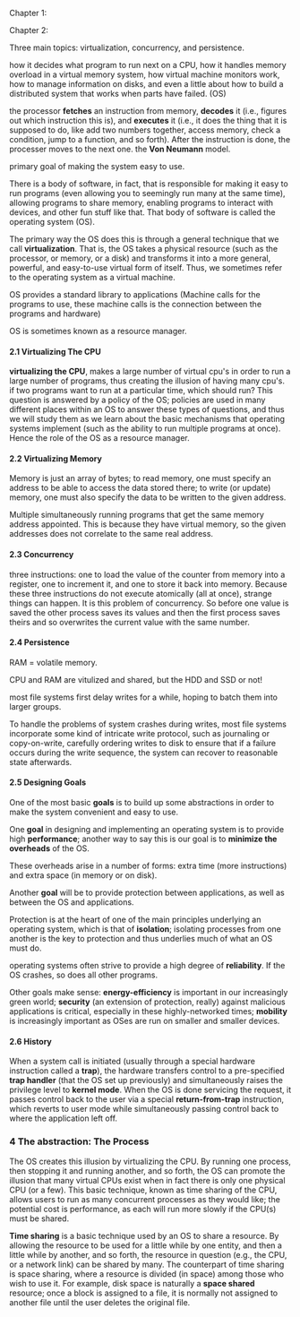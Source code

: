 Chapter 1:

Chapter 2:

Three main topics: virtualization, concurrency, and persistence.

how it decides what program to run next on a CPU, how it handles memory overload in a virtual memory system, how virtual machine monitors work, how to manage information on disks, and even a little about how to build a distributed system that works when parts have failed. (OS)

the processor **fetches** an instruction from memory, **decodes** it (i.e., figures out which instruction this is), and **executes** it (i.e., it does the thing that it is supposed to do, like add two numbers together, access memory, check a condition, jump to a function, and so forth). After the instruction is done, the processer moves to the next one. the **Von Neumann** model.

primary goal of making the system easy to use.

There is a body of software, in fact, that is responsible for making it easy to run programs (even allowing you to seemingly run many at the same time), allowing programs to share memory, enabling programs to interact with devices, and other fun stuff like that. That body of software is called the operating system (OS).

The primary way the OS does this is through a general technique that we call **virtualization**. That is, the OS takes a physical resource (such as the processor, or memory, or a disk) and transforms it into a more general, powerful, and easy-to-use virtual form of itself. Thus, we sometimes refer to the operating system as a virtual machine.

 OS provides a standard library to applications (Machine calls for the programs to use, these machine calls is the connection between the programs and hardware)

OS is sometimes known as a resource manager.

#### 2.1 Virtualizing The CPU

**virtualizing the CPU**, makes a large number of virtual cpu's in order to run a large number of programs, thus creating the illusion of having many cpu's. if two programs want to run at a particular time, which should run? This question is answered by a policy of the OS; policies are used in many different places within an OS to answer these types of questions, and thus we will study them as we learn about the basic mechanisms that operating systems implement (such as the ability to run multiple programs at once). Hence the role of the OS as a resource manager.

#### 2.2 Virtualizing Memory

Memory is just an array of
bytes; to read memory, one must specify an address to be able to access the data stored there; to write (or update) memory, one must also specify the data to be written to the given address.

Multiple simultaneously running programs that get the same memory address appointed. This is because they have virtual memory, so the given addresses does not correlate to the same real address.

#### 2.3 Concurrency

three instructions: one to load the value of the counter from memory into a register, one to increment it, and one to store it back into memory. Because these three instructions do not execute atomically (all at
once), strange things can happen. It is this problem of concurrency. So before one value is saved the other process saves its values and then the first process saves theirs and so overwrites the current value with the same number.

#### 2.4 Persistence

RAM = volatile memory.

CPU and RAM are vitulized and shared, but the HDD and SSD or not!

most file systems first delay writes for a while, hoping to batch them into larger groups.

To handle the problems of system crashes during writes, most file systems incorporate some kind of intricate write protocol, such as journaling or copy-on-write, carefully ordering writes to disk to ensure that if a failure occurs during the write sequence, the system can recover to reasonable state afterwards.

#### 2.5 Designing Goals

One of the most basic **goals** is to build up some abstractions in order to make the system convenient and easy to use.

One **goal** in designing and implementing an operating system is to provide high **performance**; another way to say this is our goal is to **minimize the overheads** of the OS.

These overheads arise in a number of forms: extra time (more instructions) and extra space (in memory or on disk).

Another **goal** will be to provide protection between applications, as well as between the OS and applications.

Protection is at 
the heart of one of the main principles underlying an operating system, which is that of **isolation**; isolating processes from one another is the key to protection and thus underlies much of what an OS must do.

operating systems often strive to provide a high degree of **reliability**. If the OS crashes, so does all other programs.

Other goals make sense: **energy-efficiency** is important in our increasingly green world; **security** (an extension of protection, really) against malicious applications is critical, especially in these highly-networked times; **mobility** is increasingly important as OSes are run on smaller and smaller devices.

#### 2.6 History

When a system call is initiated (usually through a special hardware instruction called a **trap**), the hardware transfers control to a pre-specified **trap handler** (that the OS set up previously) and simultaneously raises the privilege level to **kernel mode**. When the OS is done servicing the request, it passes control back to the user via a special **return-from-trap** instruction, which reverts to user mode while simultaneously passing control back to where the application left off.

### 4 The abstraction: The Process

The OS creates this illusion by virtualizing the CPU. By running one process, then stopping it and running another, and so forth, the OS can promote the illusion that many virtual CPUs exist when in fact there is only one physical CPU (or a few). This basic technique, known as time sharing of the CPU, allows users to run as many concurrent processes as they would like; the potential cost is performance, as each will run more slowly if the CPU(s) must be shared.

**Time sharing** is a basic technique used by an OS to share a resource. By allowing the resource to be used for a little while by one entity, and then a little while by another, and so forth, the resource in question (e.g., the CPU, or a network link) can be shared by many. The counterpart of time sharing is space sharing, where a resource is divided (in space) among those who wish to use it. For example, disk space is naturally a **space shared** resource; once a block is assigned to a file, it is normally not assigned to another file until the user deletes the original file.

